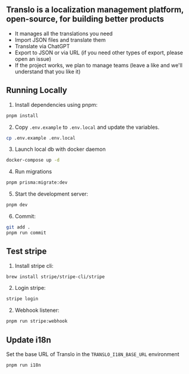 ## Translo is a localization management platform, open-source, for building better products

- It manages all the translations you need
- Import JSON files and translate them
- Translate via ChatGPT
- Export to JSON or via URL (if you need other types of export, please open an issue)
- If the project works, we plan to manage teams (leave a like and we'll understand that you like it)

## Running Locally

1. Install dependencies using pnpm:

```sh
pnpm install
```

2. Copy `.env.example` to `.env.local` and update the variables.

```sh
cp .env.example .env.local
```

3. Launch local db with docker daemon

```sh
docker-compose up -d
```

4. Run migrations

```sh
pnpm prisma:migrate:dev
```

5. Start the development server:

```sh
pnpm dev
```

6. Commit:

```sh
git add .
pnpm run commit
```

## Test stripe

1. Install stripe cli:

```sh
brew install stripe/stripe-cli/stripe
```

2. Login stripe:

```sh
stripe login
```

2. Webhook listener:

```sh
pnpm run stripe:webhook
```

## Update i18n

Set the base URL of Translo in the `TRANSLO_I18N_BASE_URL` environment

```sh
pnpm run i18n
```
